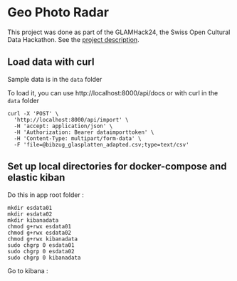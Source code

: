 # Geo Photo Radar

This project was done as part of the GLAMHack24, the Swiss Open Cultural Data Hackathon. See the [project description](https://hack.glam.opendata.ch/project/211).

## Load data with curl

Sample data is in the `data` folder

To load it, you can use http://localhost:8000/api/docs or with curl in the `data` folder
```
curl -X 'POST' \
  'http://localhost:8000/api/import' \
  -H 'accept: application/json' \
  -H 'Authorization: Bearer dataimporttoken' \
  -H 'Content-Type: multipart/form-data' \
  -F 'file=@bibzug_glasplatten_adapted.csv;type=text/csv'
```



## Set up local directories for docker-compose and elastic kiban

Do this in app root folder :
```
mkdir esdata01
mkdir esdata02
mkdir kibanadata
chmod g+rwx esdata01
chmod g+rwx esdata02
chmod g+rwx kibanadata
sudo chgrp 0 esdata01
sudo chgrp 0 esdata02
sudo chgrp 0 kibanadata
```

Go to kibana : 